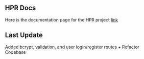 ## HPR Docs

Here is the documentation page for the HPR project [link](!https://cartermcclellan.github.io/HPR/)

## Last Update 
Added bcrypt, validation, and user login/register routes + Refactor Codebase
